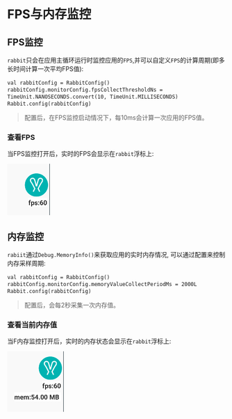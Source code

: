 # FPS与内存监控

## FPS监控

`rabbit`只会在应用主循环运行时监控应用的`FPS`,并可以自定义`FPS`的计算周期(即多长时间计算一次平均FPS值):

```
val rabbitConfig = RabbitConfig()
rabbitConfig.monitorConfig.fpsCollectThresholdNs = TimeUnit.NANOSECONDS.convert(10, TimeUnit.MILLISECONDS)
Rabbit.config(rabbitConfig)
```
>配置后，在FPS监控启动情况下，每10ms会计算一次应用的FPS值。

### 查看FPS

当FPS监控打开后，实时的FPS会显示在`rabbit`浮标上:

![pic1](./picture/rabbit-fps.png)

## 内存监控

`rabiit`通过`Debug.MemoryInfo()`来获取应用的实时内存情况, 可以通过配置来控制内存采样周期:

```
val rabbitConfig = RabbitConfig()
rabbitConfig.monitorConfig.memoryValueCollectPeriodMs = 2000L
Rabbit.config(rabbitConfig)
```
>配置后，会每2秒采集一次内存值。

### 查看当前内存值

当F内存监控打开后，实时的内存状态会显示在`rabbit`浮标上:

![pic1](./picture/rabbit-memory.png)